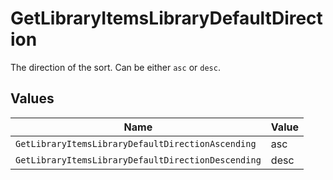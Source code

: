 # GetLibraryItemsLibraryDefaultDirection

The direction of the sort. Can be either `asc` or `desc`.



## Values

| Name                                               | Value                                              |
| -------------------------------------------------- | -------------------------------------------------- |
| `GetLibraryItemsLibraryDefaultDirectionAscending`  | asc                                                |
| `GetLibraryItemsLibraryDefaultDirectionDescending` | desc                                               |